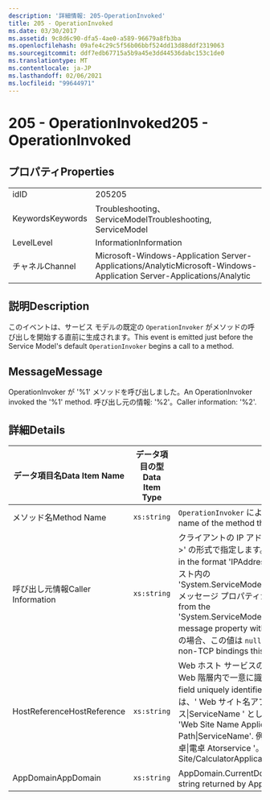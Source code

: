 ```yaml
---
description: '詳細情報: 205-OperationInvoked'
title: 205 - OperationInvoked
ms.date: 03/30/2017
ms.assetid: 9c8d6c90-dfa5-4ae0-a589-96679a8fb3ba
ms.openlocfilehash: 09afe4c29c5f56b06bbf524dd13d88ddf2319063
ms.sourcegitcommit: ddf7edb67715a5b9a45e3dd44536dabc153c1de0
ms.translationtype: MT
ms.contentlocale: ja-JP
ms.lasthandoff: 02/06/2021
ms.locfileid: "99644971"
---
```

# <a name="205---operationinvoked"></a><span data-ttu-id="86c7a-103">205 - OperationInvoked</span><span class="sxs-lookup"><span data-stu-id="86c7a-103">205 - OperationInvoked</span></span>

## <a name="properties"></a><span data-ttu-id="86c7a-104">プロパティ</span><span class="sxs-lookup"><span data-stu-id="86c7a-104">Properties</span></span>  
  
|||  
|-|-|  
|<span data-ttu-id="86c7a-105">id</span><span class="sxs-lookup"><span data-stu-id="86c7a-105">ID</span></span>|<span data-ttu-id="86c7a-106">205</span><span class="sxs-lookup"><span data-stu-id="86c7a-106">205</span></span>|  
|<span data-ttu-id="86c7a-107">Keywords</span><span class="sxs-lookup"><span data-stu-id="86c7a-107">Keywords</span></span>|<span data-ttu-id="86c7a-108">Troubleshooting、ServiceModel</span><span class="sxs-lookup"><span data-stu-id="86c7a-108">Troubleshooting, ServiceModel</span></span>|  
|<span data-ttu-id="86c7a-109">Level</span><span class="sxs-lookup"><span data-stu-id="86c7a-109">Level</span></span>|<span data-ttu-id="86c7a-110">Information</span><span class="sxs-lookup"><span data-stu-id="86c7a-110">Information</span></span>|  
|<span data-ttu-id="86c7a-111">チャネル</span><span class="sxs-lookup"><span data-stu-id="86c7a-111">Channel</span></span>|<span data-ttu-id="86c7a-112">Microsoft-Windows-Application Server-Applications/Analytic</span><span class="sxs-lookup"><span data-stu-id="86c7a-112">Microsoft-Windows-Application Server-Applications/Analytic</span></span>|  
  
## <a name="description"></a><span data-ttu-id="86c7a-113">説明</span><span class="sxs-lookup"><span data-stu-id="86c7a-113">Description</span></span>  

 <span data-ttu-id="86c7a-114">このイベントは、サービス モデルの既定の `OperationInvoker` がメソッドの呼び出しを開始する直前に生成されます。</span><span class="sxs-lookup"><span data-stu-id="86c7a-114">This event is emitted just before the Service Model's default `OperationInvoker` begins a call to a method.</span></span>  
  
## <a name="message"></a><span data-ttu-id="86c7a-115">Message</span><span class="sxs-lookup"><span data-stu-id="86c7a-115">Message</span></span>  

 <span data-ttu-id="86c7a-116">OperationInvoker が '%1' メソッドを呼び出しました。</span><span class="sxs-lookup"><span data-stu-id="86c7a-116">An OperationInvoker invoked the '%1' method.</span></span> <span data-ttu-id="86c7a-117">呼び出し元の情報: '%2'。</span><span class="sxs-lookup"><span data-stu-id="86c7a-117">Caller information: '%2'.</span></span>  
  
## <a name="details"></a><span data-ttu-id="86c7a-118">詳細</span><span class="sxs-lookup"><span data-stu-id="86c7a-118">Details</span></span>  
  
|<span data-ttu-id="86c7a-119">データ項目名</span><span class="sxs-lookup"><span data-stu-id="86c7a-119">Data Item Name</span></span>|<span data-ttu-id="86c7a-120">データ項目の型</span><span class="sxs-lookup"><span data-stu-id="86c7a-120">Data Item Type</span></span>|<span data-ttu-id="86c7a-121">説明</span><span class="sxs-lookup"><span data-stu-id="86c7a-121">Description</span></span>|  
|--------------------|--------------------|-----------------|  
|<span data-ttu-id="86c7a-122">メソッド名</span><span class="sxs-lookup"><span data-stu-id="86c7a-122">Method Name</span></span>|`xs:string`|<span data-ttu-id="86c7a-123">`OperationInvoker` によって呼び出されたメソッドの CLR 名。</span><span class="sxs-lookup"><span data-stu-id="86c7a-123">The CLR name of the method that was invoked by the `OperationInvoker`.</span></span>|  
|<span data-ttu-id="86c7a-124">呼び出し元情報</span><span class="sxs-lookup"><span data-stu-id="86c7a-124">Caller Information</span></span>|`xs:string`|<span data-ttu-id="86c7a-125">クライアントの IP アドレスとポート番号。'&lt;IP アドレス&gt;:&lt;ポート番号&gt;' の形式で指定します。</span><span class="sxs-lookup"><span data-stu-id="86c7a-125">The IP address and port number of the client in the format 'IPAddress:PortNumber'.</span></span> <span data-ttu-id="86c7a-126">この 2 つの値は、操作コンテキスト内の 'System.ServiceModel.Channels.RemoteEndpointMessageProperty' メッセージ プロパティから取得します。</span><span class="sxs-lookup"><span data-stu-id="86c7a-126">The two values are retrieved from the 'System.ServiceModel.Channels.RemoteEndpointMessageProperty' message property within the operation context.</span></span> <span data-ttu-id="86c7a-127">TCP 以外のバインドの場合、この値は `null` になることに注意してください。</span><span class="sxs-lookup"><span data-stu-id="86c7a-127">Note that for non-TCP bindings this value `null`.</span></span>|  
|<span data-ttu-id="86c7a-128">HostReference</span><span class="sxs-lookup"><span data-stu-id="86c7a-128">HostReference</span></span>|`xs:string`|<span data-ttu-id="86c7a-129">Web ホスト サービスの場合は、このフィールドにより、サービスが Web 階層内で一意に識別されます。</span><span class="sxs-lookup"><span data-stu-id="86c7a-129">For Web-hosted services, this field uniquely identifies the service in the Web hierarchy.</span></span> <span data-ttu-id="86c7a-130">この形式は、' Web サイト名アプリケーションの仮想パス&#124;サービスの仮想パス&#124;ServiceName ' として定義されています。</span><span class="sxs-lookup"><span data-stu-id="86c7a-130">Its format is defined as 'Web Site Name Application Virtual Path&#124;Service Virtual Path&#124;ServiceName'.</span></span> <span data-ttu-id="86c7a-131">例: ' 既定の Web サイト/計算 Atorapplication&#124;/電卓&#124;電卓 Atorservice '。</span><span class="sxs-lookup"><span data-stu-id="86c7a-131">Example: 'Default Web Site/CalculatorApplication&#124;/CalculatorService.svc&#124;CalculatorService'.</span></span>|  
|<span data-ttu-id="86c7a-132">AppDomain</span><span class="sxs-lookup"><span data-stu-id="86c7a-132">AppDomain</span></span>|`xs:string`|<span data-ttu-id="86c7a-133">AppDomain.CurrentDomain.FriendlyName で返される文字列。</span><span class="sxs-lookup"><span data-stu-id="86c7a-133">The string returned by AppDomain.CurrentDomain.FriendlyName.</span></span>|
